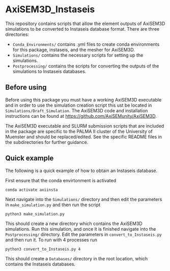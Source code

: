 
# AxiSEM3D_Instaseis

This repository contains scripts that allow the element outputs of AxiSEM3D simulations to be converted to Instaseis database format. There are three directories:

- `Conda_Environments/` contains .yml files to create conda environments for this package, instaseis, and the mesher for AxiSEM3D.
- `Simulations/` contains the necessary scripts for setting up the simulations.
- `Postprocessing/` contains the scripts for converting the outputs of the simulations to Instaseis databases.

## Before using

Before using this package you must have a working AxiSEM3D executable and in order to use the simulation creation script this ust be located in `Simulations/Draft_Simulation`. The AxiSEM3D code and installation instructions can be found at https://github.com/AxiSEMunity/AxiSEM3D.

The AxiSEM3D executable and SLURM submission scripts that are included in the package are specific to the PALMA II cluster of the University of Muenster and should be replaced/edited. See the specific README files in the subdirectories for further guidance.

## Quick example

The following is a quick example of how to obtain an Instaseis database.

First ensure that the conda envirtonment is activated
```
conda activate axiinsta
```

Next navigate into the `Simulations/` directory and then edit the parameters in `make_simulation.py` and then run the script
```
python3 make_simulation.py
```

This should create a new directory which contains the AxiSEM3D simulations. Run this simulation, and once it is finished navigate into the `Postprocessing/` directory. Edit the parameters in `convert_to_Instaseis.py` and then run it. To run with 4 processes run 
```
python3 convert_to_Instaseis.py 4
```

This should create a `Databases/` directory in the root location, which contains the Instaseis databases.
